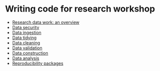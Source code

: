 # Writing code for research workshop

- [Research data work: an overview]()
- [Data security](https://raw.githack.com/DevInnovationLab/rp-workshop/main/presentations/data-security.html)
- [Data ingestion](https://raw.githack.com/DevInnovationLab/rp-workshop/main/presentations/data-ingestion.html)
- [Data tidying](https://raw.githack.com/DevInnovationLab/rp-workshop/main/presentations/tidy-data.html)
- [Data cleaning](https://raw.githack.com/DevInnovationLab/rp-workshop/main/presentations/data-cleaning.html)
- [Data validation](https://raw.githack.com/DevInnovationLab/rp-workshop/main/presentations/data-validation.html)
- [Data construction](https://raw.githack.com/DevInnovationLab/rp-workshop/main/presentations/data-construction.html)
- [Data analysis]()
- [Reproducibility packages]()
